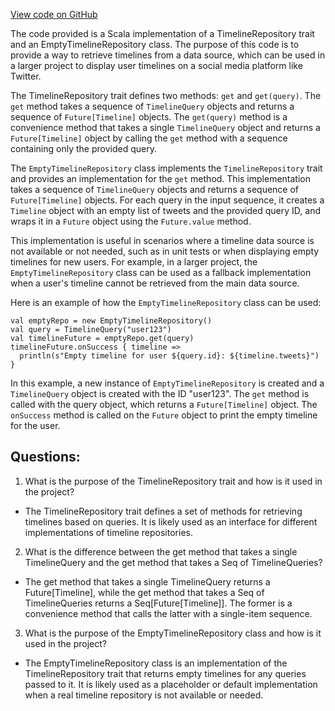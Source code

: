 [View code on GitHub](https://github.com/misbahsy/the-algorithm/timelineranker/server/src/main/scala/com/twitter/timelineranker/repository/TimelineRepository.scala)

The code provided is a Scala implementation of a TimelineRepository trait and an EmptyTimelineRepository class. The purpose of this code is to provide a way to retrieve timelines from a data source, which can be used in a larger project to display user timelines on a social media platform like Twitter.

The TimelineRepository trait defines two methods: `get` and `get(query)`. The `get` method takes a sequence of `TimelineQuery` objects and returns a sequence of `Future[Timeline]` objects. The `get(query)` method is a convenience method that takes a single `TimelineQuery` object and returns a `Future[Timeline]` object by calling the `get` method with a sequence containing only the provided query.

The `EmptyTimelineRepository` class implements the `TimelineRepository` trait and provides an implementation for the `get` method. This implementation takes a sequence of `TimelineQuery` objects and returns a sequence of `Future[Timeline]` objects. For each query in the input sequence, it creates a `Timeline` object with an empty list of tweets and the provided query ID, and wraps it in a `Future` object using the `Future.value` method.

This implementation is useful in scenarios where a timeline data source is not available or not needed, such as in unit tests or when displaying empty timelines for new users. For example, in a larger project, the `EmptyTimelineRepository` class can be used as a fallback implementation when a user's timeline cannot be retrieved from the main data source. 

Here is an example of how the `EmptyTimelineRepository` class can be used:

```
val emptyRepo = new EmptyTimelineRepository()
val query = TimelineQuery("user123")
val timelineFuture = emptyRepo.get(query)
timelineFuture.onSuccess { timeline =>
  println(s"Empty timeline for user ${query.id}: ${timeline.tweets}")
}
```

In this example, a new instance of `EmptyTimelineRepository` is created and a `TimelineQuery` object is created with the ID "user123". The `get` method is called with the query object, which returns a `Future[Timeline]` object. The `onSuccess` method is called on the `Future` object to print the empty timeline for the user.
## Questions: 
 1. What is the purpose of the TimelineRepository trait and how is it used in the project?
- The TimelineRepository trait defines a set of methods for retrieving timelines based on queries. It is likely used as an interface for different implementations of timeline repositories.

2. What is the difference between the get method that takes a single TimelineQuery and the get method that takes a Seq of TimelineQueries?
- The get method that takes a single TimelineQuery returns a Future[Timeline], while the get method that takes a Seq of TimelineQueries returns a Seq[Future[Timeline]]. The former is a convenience method that calls the latter with a single-item sequence.

3. What is the purpose of the EmptyTimelineRepository class and how is it used in the project?
- The EmptyTimelineRepository class is an implementation of the TimelineRepository trait that returns empty timelines for any queries passed to it. It is likely used as a placeholder or default implementation when a real timeline repository is not available or needed.